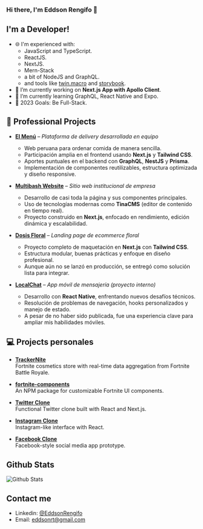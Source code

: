 ### Hi there, I'm Eddson Rengifo 👋

## I'm a Developer!

-   🌐 I'm experienced with:
    -   JavaScript and TypeScript.
    -   ReactJS.
    -   NextJS.
    -   Mern-Stack
    -   a bit of NodeJS and GraphQL.
    -   and tools like [twin.macro](https://github.com/ben-rogerson/twin.macro) and [storybook](https://storybook.js.org).
-   🔭 I’m currently working on **Next.js App with Apollo Client**.
-   🌱 I’m currently learning GraphQL, React Native and Expo.
-   🥅 2023 Goals: Be Full-Stack.

## 🧩 Professional Projects

- **[El Menú](https://elmenu.pe/)** – *Plataforma de delivery desarrollada en equipo*
  - Web peruana para ordenar comida de manera sencilla.
  - Participación amplia en el frontend usando **Next.js** y **Tailwind CSS**.
  - Aportes puntuales en el backend con **GraphQL**, **NestJS** y **Prisma**.
  - Implementación de componentes reutilizables, estructura optimizada y diseño responsive.

- **[Multibash Website](https://multibash.com/)** – *Sitio web institucional de empresa*
  - Desarrollo de casi toda la página y sus componentes principales.
  - Uso de tecnologías modernas como **TinaCMS** (editor de contenido en tiempo real).
  - Proyecto construido en **Next.js**, enfocado en rendimiento, edición dinámica y escalabilidad.

- **[Dosis Floral](https://multibash.com/projects/dosis-floral)** – *Landing page de ecommerce floral*
  - Proyecto completo de maquetación en **Next.js** con **Tailwind CSS**.
  - Estructura modular, buenas prácticas y enfoque en diseño profesional.
  - Aunque aún no se lanzó en producción, se entregó como solución lista para integrar.

- **[LocalChat](https://multibash.com/projects/localchat)** – *App móvil de mensajería (proyecto interno)*
  - Desarrollo con **React Native**, enfrentando nuevos desafíos técnicos.
  - Resolución de problemas de navegación, hooks personalizados y manejo de estado.
  - A pesar de no haber sido publicada, fue una experiencia clave para ampliar mis habilidades móviles.

## 💻 Projects personales

- **[TrackerNite](https://trackernite.com/)**  
  Fortnite cosmetics store with real-time data aggregation from Fortnite Battle Royale.

- **[fortnite-components](https://www.npmjs.com/package/fortnite-components)**  
  An NPM package for customizable Fortnite UI components.

- **[Twitter Clone](https://twitter-cloned.vercel.app/)**  
  Functional Twitter clone built with React and Next.js.

- **[Instagram Clone](https://lnstagram-clone.vercel.app/)**  
  Instagram-like interface with React.

- **[Facebook Clone](https://fazebook-clone.vercel.app/)**  
  Facebook-style social media app prototype.

## Github Stats

<img src="https://github-readme-stats.vercel.app/api?username=eddsonrengifo&show_icons=true&theme=light&count_private=true" alt="Github Stats"/>

## Contact me

-   Linkedin: [@EddsonRengifo](https://www.linkedin.com/in/eddsonrengifo)
-   Email: eddsonrt@gmail.com
